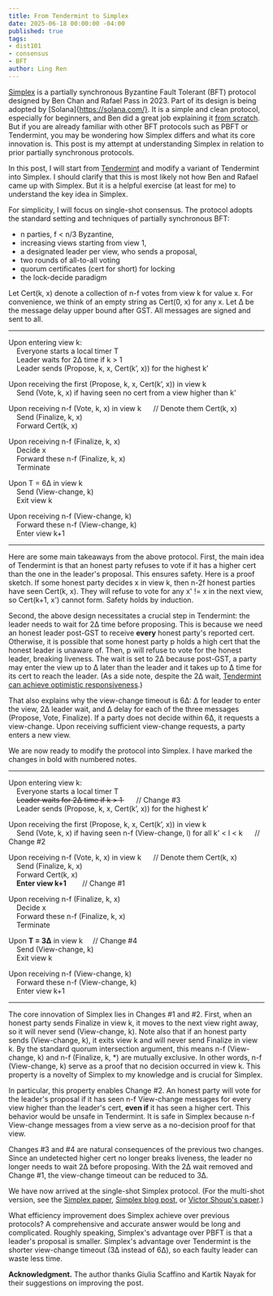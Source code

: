 ```yaml
---
title: From Tendermint to Simplex
date: 2025-06-18 00:00:00 -04:00
published: true
tags:
- dist101
- consensus
- BFT
author: Ling Ren
---
```


[Simplex](https://simplex.blog/) is a partially synchronous Byzantine Fault Tolerant (BFT) protocol designed by Ben Chan and Rafael Pass in 2023. Part of its design is being adopted by [Solana]{https://solana.com/}. It is a simple and clean protocol, especially for beginners, and Ben did a great job explaining it [from scratch](https://simplex.blog/). But if you are already familiar with other BFT protocols such as PBFT or Tendermint, you may be wondering how Simplex differs and what its core innovation is. This post is my attempt at understanding Simplex in relation to prior partially synchronous protocols.

In this post, I will start from [Tendermint](https://arxiv.org/abs/1807.04938) and modify a variant of Tendermint into Simplex. I should clarify that this is most likely not how Ben and Rafael came up with Simplex. But it is a helpful exercise (at least for me) to understand the key idea in Simplex. 

For simplicity, I will focus on single-shot consensus. The protocol adopts the standard setting and techniques of partially synchronous BFT:
- n parties, f < n/3 Byzantine,
- increasing views starting from view 1,
- a designated leader per view, who sends a proposal,
- two rounds of all-to-all voting
- quorum certificates (cert for short) for locking
- the lock-decide paradigm
  
Let Cert(k, x) denote a collection of n-f votes from view k for value x. For convenience, we think of an empty string as Cert(0, x) for any x. Let &Delta; be the message delay upper bound after GST. All messages are signed and sent to all. 

----------------
Upon entering view k: <br>
    Everyone starts a local timer T <br>
    Leader waits for 2&Delta; time if k > 1 <br>
    Leader sends (Propose, k, x, Cert(k’, x)) for the highest k’ <br>
    
Upon receiving the first (Propose, k, x, Cert(k’, x)) in view k <br>
    Send (Vote, k, x) if having seen no cert from a view higher than k' <br>
        
Upon receiving n-f (Vote, k, x) in view k      // Denote them Cert(k, x) <br>
    Send (Finalize, k, x) <br>
    Forward Cert(k, x) <br>     

Upon receiving n-f (Finalize, k, x) <br>
    Decide x <br>
    Forward these n-f (Finalize, k, x) <br>
    Terminate <br>
    
Upon T = 6&Delta; in view k <br>
    Send (View-change, k) <br>
    Exit view k

Upon receiving n-f (View-change, k) <br>
    Forward these n-f (View-change, k) <br>
    Enter view k+1 
    
----------------

Here are some main takeaways from the above protocol. First, the main idea of Tendermint is that an honest party refuses to vote if it has a higher cert than the one in the leader's proposal. This ensures safety. Here is a proof sketch. If some honest party decides x in view k, then n-2f honest parties have seen Cert(k, x). They will refuse to vote for any x' != x in the next view, so Cert(k+1, x') cannot form. Safety holds by induction.  

Second, the above design necessitates a crucial step in Tendermint: the leader needs to wait for 2&Delta; time before proposing. This is because we need an honest leader post-GST to receive __every__ honest party's reported cert. Otherwise, it is possible that some honest party p holds a high cert that the honest leader is unaware of. Then, p will refuse to vote for the honest leader, breaking liveness. The wait is set to 2&Delta; because post-GST, a party may enter the view up to &Delta; later than the leader and it takes up to &Delta; time for its cert to reach the leader. (As a side note, despite the 2&Delta; wait, [Tendermint can achieve optimistic responsiveness](https://informal.systems/blog/tendermint-responsiveness).)

That also explains why the view-change timeout is 6&Delta;: &Delta; for leader to enter the view, 2&Delta; leader wait, and &Delta; delay for each of the three messages (Propose, Vote, Finalize). If a party does not decide within 6&Delta;, it requests a view-change. Upon receiving sufficient view-change requests, a party enters a new view. 

We are now ready to modify the protocol into Simplex. I have marked the changes in bold with numbered notes.

----------------
Upon entering view k: <br>
    Everyone starts a local timer T <br>
    <del>Leader waits for 2&Delta; time if k > 1 </del>      // Change #3 <br>
    Leader sends (Propose, k, x, Cert(k’, x)) for the highest k’ <br>
    
Upon receiving the first (Propose, k, x, Cert(k’, x)) in view k <br>
    Send (Vote, k, x) if having seen n-f (View-change, l) for all k' < l < k      // Change #2 <br>
        
Upon receiving n-f (Vote, k, x) in view k      // Denote them Cert(k, x) <br>
    Send (Finalize, k, x) <br>
    Forward Cert(k, x) <br>
    **Enter view k+1**        // Change #1 <br>

Upon receiving n-f (Finalize, k, x) <br>
    Decide x <br>
    Forward these n-f (Finalize, k, x) <br>
    Terminate <br>
    
Upon **T = 3&Delta;** in view k     // Change #4 <br>
    Send (View-change, k) <br>
    Exit view k

Upon receiving n-f (View-change, k) <br>
    Forward these n-f (View-change, k) <br>
    Enter view k+1 
    
----------------

The core innovation of Simplex lies in Changes #1 and #2. First, when an honest party sends Finalize in view k, it moves to the next view right away, so it will never send (View-change, k). Note also that if an honest party sends (View-change, k), it exits view k and will never send Finalize in view k. By the standard quorum intersection argument, this means n-f (View-change, k) and n-f (Finalize, k, *) are mutually exclusive. In other words, n-f (View-change, k) serve as a proof that no decision occurred in view k. This property is a novelty of Simplex to my knowledge and is crucial for Simplex.  

In particular, this property enables Change #2. An honest party will vote for the leader's proposal if it has seen n-f View-change messages for every view higher than the leader's cert, __even if__ it has seen a higher cert. This behavior would be unsafe in Tendermint. It is safe in Simplex because n-f View-change messages from a view serve as a no-decision proof for that view. 

Changes #3 and #4 are natural consequences of the previous two changes. Since an undetected higher cert no longer breaks liveness, the leader no longer needs to wait 2&Delta; before proposing. With the 2&Delta; wait removed and Change #1, the view-change timeout can be reduced to 3&Delta;. 

We have now arrived at the single-shot Simplex protocol. (For the multi-shot version, see the [Simplex paper](https://eprint.iacr.org/2023/463), [Simplex blog post](https://simplex.blog/), or [Victor Shoup's paper](https://eprint.iacr.org/2023/1916).)

What efficiency improvement does Simplex achieve over previous protocols? A comprehensive and accurate answer would be long and complicated. Roughly speaking, Simplex's advantage over PBFT is that a leader's proposal is smaller. Simplex's advantage over Tendermint is the shorter view-change timeout (3&Delta; instead of 6&Delta;), so each faulty leader can waste less time.
 
**Acknowledgment.** The author thanks Giulia Scaffino and Kartik Nayak for their suggestions on improving the post. 
